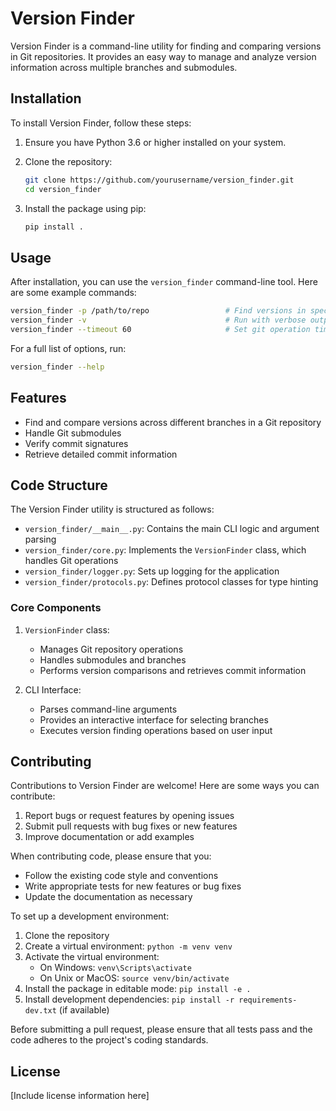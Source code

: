 
# Version Finder

Version Finder is a command-line utility for finding and comparing versions in Git repositories. It provides an easy way to manage and analyze version information across multiple branches and submodules.

## Installation

To install Version Finder, follow these steps:

1. Ensure you have Python 3.6 or higher installed on your system.
2. Clone the repository:

   ```bash
   git clone https://github.com/yourusername/version_finder.git
   cd version_finder
   ```

3. Install the package using pip:

   ```bash
   pip install .
   ```

## Usage

After installation, you can use the `version_finder` command-line tool. Here are some example commands:

```bash
version_finder -p /path/to/repo                 # Find versions in specified repository
version_finder -v                               # Run with verbose output
version_finder --timeout 60                     # Set git operation timeout to 60 seconds
```

For a full list of options, run:

```bash
version_finder --help
```

## Features

- Find and compare versions across different branches in a Git repository
- Handle Git submodules
- Verify commit signatures
- Retrieve detailed commit information

## Code Structure

The Version Finder utility is structured as follows:

- `version_finder/__main__.py`: Contains the main CLI logic and argument parsing
- `version_finder/core.py`: Implements the `VersionFinder` class, which handles Git operations
- `version_finder/logger.py`: Sets up logging for the application
- `version_finder/protocols.py`: Defines protocol classes for type hinting

### Core Components

1. `VersionFinder` class:
   - Manages Git repository operations
   - Handles submodules and branches
   - Performs version comparisons and retrieves commit information

2. CLI Interface:
   - Parses command-line arguments
   - Provides an interactive interface for selecting branches
   - Executes version finding operations based on user input

## Contributing

Contributions to Version Finder are welcome! Here are some ways you can contribute:

1. Report bugs or request features by opening issues
2. Submit pull requests with bug fixes or new features
3. Improve documentation or add examples

When contributing code, please ensure that you:

- Follow the existing code style and conventions
- Write appropriate tests for new features or bug fixes
- Update the documentation as necessary

To set up a development environment:

1. Clone the repository
2. Create a virtual environment: `python -m venv venv`
3. Activate the virtual environment:
   - On Windows: `venv\Scripts\activate`
   - On Unix or MacOS: `source venv/bin/activate`
4. Install the package in editable mode: `pip install -e .`
5. Install development dependencies: `pip install -r requirements-dev.txt` (if available)

Before submitting a pull request, please ensure that all tests pass and the code adheres to the project's coding standards.

## License

[Include license information here]
